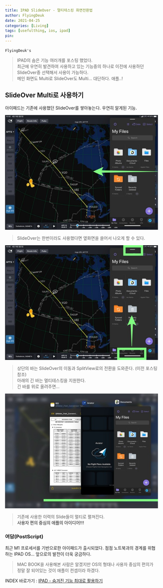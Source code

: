 ```yaml
---
title: IPAD SlideOver - 멀티테스킹 화면전환법
author: FlyingDeuk
date: 2021-04-25
categories: [Living]
tags: [usefulthing, ios, ipad]
pin:
---
```


`FlyingDeuk's`
> IPAD의 숨은 기능 여러개를 포스팅 했었다.<br>
최근에 우연히 발견하여 사용하고 있는 기능중의 하나로 이전에 사용하던 SlideOver중 선택해서 사용이 가능하다. <br>
메인 화면도 Multi로 SlideOver도 Multi... 대단하다. 애플..!

## SlideOver Multi로 사용하기
아이패드는 기존에 사용했던 SlideOver를 쌓아놓는다. 우연히 알게된 기능.

![slideover](/img/living/ipad/slideover.jpg)
>SlideOver는 한번이라도 사용했다면 옆화면을 쓸어서 나오게 할 수 있다.

![slideover](/img/living/ipad/slideover1.jpg)
>상단의 바는 SlideOver의 이동과 SplitView로의 전환을 도와준다. (이전 포스팅 참조)<br>
아래의 긴 바는 멀티테스킹을 지원한다. <br>
긴 바를 위로 올려주면...

![slideover](/img/living/ipad/slideover2.jpg)
>기존에 사용한 이력의 Slide들이 멀티로 펼쳐진다. <br>
**사용자 편의 중심의 애플의 아이디어!!!**

### 여담(PostScript)
최근 M1 프로세서를 기반으로한 아이패드가 출시되었다. 점점 노트북과의 경계를 위협하는 IPAD OS... 앞으로의 발전이 더욱 궁금하다.
>MAC BOOK을 사용해본 사람은 알겠지만 OS의 형태나 사용자 중심의 편의가 정말 잘 되어있는 것이 애플이 컨셉이라 하겠다.

INDEX 바로가기 : [IPAD - 숨겨진 기능 최대로 활용하기](/posts/Ipad/)
